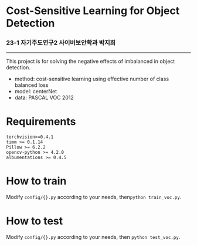 # Cost-Sensitive Learning for Object Detection
### 23-1 자기주도연구2 사이버보안학과 박지희
***
This project is for solving the negative effects of imbalanced in object detection.
- method: cost-sensitive learning using effective number of class balanced loss
- model: centerNet
- data: PASCAL VOC 2012


# Requirements
```torch >= 1.2.0  
torchvision>=0.4.1  
timm >= 0.1.14
Pillow >= 6.2.2
opencv-python >= 4.2.0
albumentations >= 0.4.5
```

# How to train
Modify ```config/{}.py``` according to your needs, then```python train_voc.py```.

# How to test
Modify ```config/{}.py``` according to your needs, then ```python test_voc.py```.


